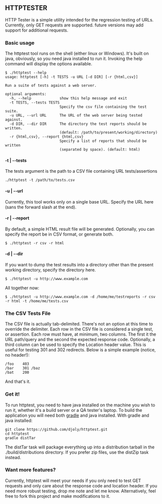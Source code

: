 ## HTTPTESTER

HTTP Tester is a simple utility intended for the regression testing of URLs. Currently, only GET requests are supported.
future versions may add support for additional requests.

### Basic usage

The httptest tool runs on the shell (either linux or Windows). It's built on java, obviously, so you need java installed to run it. Invoking the help command will display the options available.

```
$ ./httptest --help
usage: httptest [-h] -t TESTS -u URL [-d DIR] [-r {html,csv}]

Run a suite of tests against a web server.

optional arguments:
  -h, --help             show this help message and exit
  -t TESTS, --tests TESTS
                         Specify the csv file containing the test suite.
  -u URL, --url URL      The URL of the web server being tested against.
  -d DIR, --dir DIR      The directory the test reports should be written. 
                         (default: /path/to/present/working/directory)
  -r {html,csv}, --report {html,csv}
                         Specify a list of reports that should be written 
                         (separated by space). (default: html)

```

#### -t | --tests

The tests argument is the path to a CSV file containing URL tests/assertions

```
./httptest -t /path/to/tests.csv
```

#### -u | --url

Currently, this tool works only on a single base URL. Specify the URL here (sans the forward slash at the end).

#### -r | --report

By default, a simple HTML result file will be generated. Optionally, you can specify the report be in CSV format, or generate both.

```
$ ./httptest -r csv -r html
```

#### -d | --dir

If you want to dump the test results into a directory other than the present working directory, specify the directory here.

```
$ ./httptest -u http://www.example.com
```

All together now:

```
$ ./httptest -u http://www.example.com -d /home/me/testreports -r csv -r html -t /home/me/tests.csv
```

### The CSV Tests File

The CSV file is actually tab-delimited. There's not an option at this time to override the delimiter. Each row in the CSV file is considered a single test, or assertion. Each row must have, at minimum, two columns. The first it the URL path/query and the second the expected response code. Optionally, a third column can be used to specify the Location header value. This is useful for testing 301 and 302 redirects. Below is a simple example (notice, no header!):

```
/foo	403
/bar	301	/baz
/bat	200
```

And that's it. 

### Get it!

To run httptest, you need to have java installed on the machine you wish to run it, whether it's a build server or a QA tester's laptop. To build the application you will need both [gradle](http://www.gradle.org/) and java installed. With gradle and java installed:

```
git clone https://github.com/djoly/httptest.git
cd httptest
gradle distTar
```

The distTar task will package everything up into a distribution tarball in the ./build/distributions directory. If you prefer zip files, use the distZip task instead.

### Want more features?

Currently, httptest will meet your needs if you only need to test GET requests and only care about the response code and location header. If you need more robust testing, drop me note and let me know. Alternatively, feel free to fork this project and make modifications to it.

